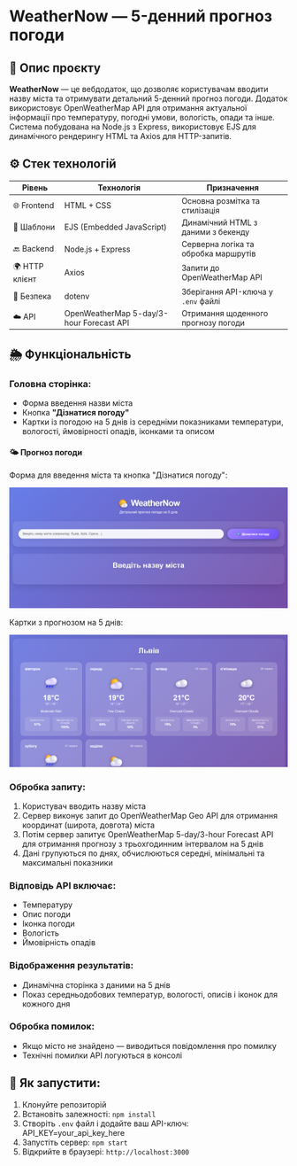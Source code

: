 # WeatherNow — 5-денний прогноз погоди

## 📜 Опис проєкту
**WeatherNow** — це вебдодаток, що дозволяє користувачам вводити назву міста та отримувати детальний 5-денний прогноз погоди. Додаток використовує OpenWeatherMap API для отримання актуальної інформації про температуру, погодні умови, вологість, опади та інше. Система побудована на Node.js з Express, використовує EJS для динамічного рендерингу HTML та Axios для HTTP-запитів.

## ⚙️ Стек технологій

| Рівень        | Технологія                       | Призначення                                      |
|---------------|----------------------------------|--------------------------------------------------|
| 🌐 Frontend   | HTML + CSS                       | Основна розмітка та стилізація                   |
| 🎨 Шаблони    | EJS (Embedded JavaScript)        | Динамічний HTML з даними з бекенду              |
| 🔙 Backend    | Node.js + Express                | Серверна логіка та обробка маршрутів            |
| 🌍 HTTP клієнт| Axios                            | Запити до OpenWeatherMap API                    |
| 🔐 Безпека    | dotenv                           | Зберігання API-ключа у `.env` файлі             |
| ☁️ API        | OpenWeatherMap 5-day/3-hour Forecast API      | Отримання щоденного прогнозу погоди             |

## 🌦️ Функціональність

### Головна сторінка:
- Форма введення назви міста
- Кнопка **"Дізнатися погоду"**
- Картки із погодою на 5 днів із середніми показниками температури, вологості, ймовірності опадів, іконками та описом

#### 🌤️ Прогноз погоди
Форма для введення міста та кнопка "Дізнатися погоду":

![Головна сторінка WeatherNow](./screenshots/main.png)

Картки з прогнозом на 5 днів:

![Прогноз погоди WeatherNow](./screenshots/forecast.png)


### Обробка запиту:
1. Користувач вводить назву міста
2. Сервер виконує запит до OpenWeatherMap Geo API для отримання координат (широта, довгота) міста
3. Потім сервер запитує OpenWeatherMap 5-day/3-hour Forecast API для отримання прогнозу з трьохгодинним інтервалом на 5 днів
4. Дані групуються по днях, обчислюються середні, мінімальні та максимальні показники

### Відповідь API включає:
- Температуру
- Опис погоди 
- Іконка погоди
- Вологість
- Ймовірність опадів

### Відображення результатів:
- Динамічна сторінка з даними на 5 днів
- Показ середньодобових температур, вологості, описів і іконок для кожного дня

### Обробка помилок:
- Якщо місто не знайдено — виводиться повідомлення про помилку
- Технічні помилки API логуються в консолі

## 🚀 Як запустити:
1. Клонуйте репозиторій
2. Встановіть залежності: `npm install`
3. Створіть `.env` файл і додайте ваш API-ключ: API_KEY=your_api_key_here
4. Запустіть сервер: `npm start`
5. Відкрийте в браузері: `http://localhost:3000`
